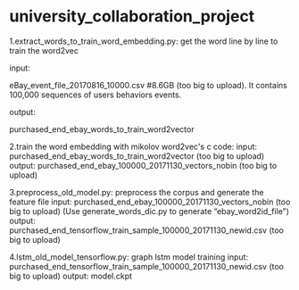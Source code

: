 # university_collaboration_project
<p>
1.extract_words_to_train_word_embedding.py: get the word line by line to train the word2vec
</p>
<p>
input:
</p>
<p>
eBay_event_file_20170816_10000.csv #8.6GB (too big to upload). It contains 100,000 sequences of users behaviors events.
</p>
<p>
output:
</p>
<p>
purchased_end_ebay_words_to_train_word2vector
</p>

2.train the word embedding with mikolov word2vec's c code:
input: purchased_end_ebay_words_to_train_word2vector (too big to upload)
output: purchased_end_ebay_100000_20171130_vectors_nobin (too big to upload)

3.preprocess_old_model.py: preprocess the corpus and generate the feature file
input:
purchased_end_ebay_100000_20171130_vectors_nobin (too big to upload)
(Use generate_words_dic.py to generate “ebay_word2id_file")
output: purchased_end_tensorflow_train_sample_100000_20171130_newid.csv (too big to upload)

4.lstm_old_model_tensorflow.py: graph lstm model training
input: 
purchased_end_tensorflow_train_sample_100000_20171130_newid.csv (too big to upload)
output:
model.ckpt
